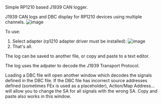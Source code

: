 Simple RP1210 based J1939 CAN logger.

J1939 CAN logs and DBC display for RP1210 devices using multiple channels.
![image](https://github.com/SolidDesignNet/j1939logger/assets/1972001/d7596418-933e-428e-9f7e-9170cb49a768)

To use:
1. Select adapter (rp1210 adapter driver must be installed):
![image](https://github.com/SolidDesignNet/j1939logger/assets/1972001/402f00df-0211-40cf-b758-5937fe3bc75b)
2. That's all.

The log can be saved to another file, or copy and paste to a text editor.

The log uses the adpater to decode the J1939 Transport Protocol.

Loading a DBC file will open another window which decodes the signals defined in the DBC file.  If the DBC file has incorrect source addresses defined (sometimes FEx is used as a placeholder), Action/Map Address... will allow you to change the SA for all signals with the wrong SA.  Copy and paste also works in this window.

